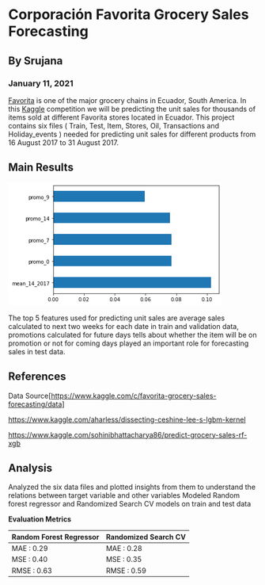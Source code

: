 # Corporación Favorita Grocery Sales Forecasting
## By Srujana
### January 11, 2021

[Favorita](https://www.corporacionfavorita.com/en/) is one of the major grocery chains in Ecuador, South America. In this [Kaggle](https://www.kaggle.com/c/favorita-grocery-sales-forecasting/data) competition we will be predicting the unit sales for thousands of items sold at different Favorita stores located in Ecuador. 
This project contains six files ( Train, Test, Item, Stores, Oil, Transactions and Holiday_events ) needed for predicting unit sales for different products from 16 August 2017 to 31 August 2017. 

## Main Results

![Feature Importance](imgs/Feature_Importance.png)

The top 5 features used for predicting unit sales are average sales calculated to next two weeks for each date in train and validation data, promotions calculated for future days tells about whether the item will be on promotion or not for coming days played an important role for forecasting sales in test data. 


## References

Data Source[https://www.kaggle.com/c/favorita-grocery-sales-forecasting/data]


https://www.kaggle.com/aharless/dissecting-ceshine-lee-s-lgbm-kernel 


https://www.kaggle.com/sohinibhattacharya86/predict-grocery-sales-rf-xgb  

## Analysis

Analyzed the six data files and plotted insights from them to understand the relations between target variable and other variables
Modeled Random forest regressor and Randomized Search CV models on train and test data

**Evaluation Metrics**

Random Forest Regressor | Randomized Search CV
----------------------- | ---------------------
MAE  :   0.29           |  MAE  :   0.28 
MSE  :   0.40           |  MSE  :   0.35 
RMSE :   0.63           |  RMSE :   0.59



